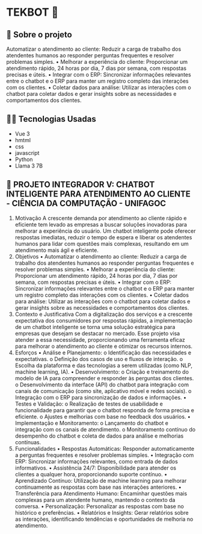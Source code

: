 # TEKBOT 🤖

## 🧐 Sobre o projeto
Automatizar o atendimento ao cliente: Reduzir a carga de trabalho dos atendentes humanos ao responder perguntas frequentes e resolver problemas simples. • Melhorar a experiência do cliente: Proporcionar um atendimento rápido, 24 horas por dia, 7 dias por semana, com respostas precisas e úteis. • Integrar com o ERP: Sincronizar informações relevantes entre o chatbot e o ERP para manter um registro completo das interações com os clientes. • Coletar dados para análise: Utilizar as interações com o chatbot para coletar dados e gerar insights sobre as necessidades e comportamentos dos clientes.

## 👩‍💻 Tecnologias Usadas

- Vue 3
- hmtml
- css
- javascript
- Python
- Llama 3 7B

## 📌 PROJETO INTEGRADOR V: CHATBOT INTELIGENTE PARA ATENDIMENTO AO CLIENTE - CIÊNCIA DA COMPUTAÇÃO - UNIFAGOC

1) Motivação
A crescente demanda por atendimento ao cliente rápido e eficiente tem levado as empresas a
buscar soluções inovadoras para melhorar a experiência do usuário. Um chatbot inteligente
pode oferecer respostas imediatas, reduzir o tempo de espera e liberar os atendentes humanos
para lidar com questões mais complexas, resultando em um atendimento mais ágil e eficiente.
2) Objetivos
• Automatizar o atendimento ao cliente: Reduzir a carga de trabalho dos atendentes
humanos ao responder perguntas frequentes e resolver problemas simples.
• Melhorar a experiência do cliente: Proporcionar um atendimento rápido, 24 horas por
dia, 7 dias por semana, com respostas precisas e úteis.
• Integrar com o ERP: Sincronizar informações relevantes entre o chatbot e o ERP para
manter um registro completo das interações com os clientes.
• Coletar dados para análise: Utilizar as interações com o chatbot para coletar dados e
gerar insights sobre as necessidades e comportamentos dos clientes.
3) Contexto e Justificativa
Com a digitalização dos serviços e a crescente expectativa dos consumidores por respostas
rápidas, a implementação de um chatbot inteligente se torna uma solução estratégica para
empresas que desejam se destacar no mercado. Esse projeto visa atender a essa necessidade,
proporcionando uma ferramenta eficaz para melhorar o atendimento ao cliente e otimizar os
recursos internos.
4) Esforços
• Análise e Planejamento:
o Identificação das necessidades e expectativas.
o Definição dos casos de uso e fluxos de interação.
o Escolha da plataforma e das tecnologias a serem utilizadas (como NLP, machine
learning, IA).
• Desenvolvimento:
o Criação e treinamento do modelo de IA para compreender e responder às
perguntas dos clientes.
o Desenvolvimento da interface (API) do chatbot para integração com canais de
comunicação (como site, aplicativo móvel e redes sociais).
o Integração com o ERP para sincronização de dados e informações.
• Testes e Validação:
o Realização de testes de usabilidade e funcionalidade para garantir que o chatbot
responda de forma precisa e eficiente.
o Ajustes e melhorias com base no feedback dos usuários.
• Implementação e Monitoramento:
o Lançamento do chatbot e integração com os canais de atendimento.
o Monitoramento contínuo do desempenho do chatbot e coleta de dados para
análise e melhorias contínuas.
5) Funcionalidades
• Respostas Automáticas: Responder automaticamente a perguntas frequentes e resolver
problemas simples.
• Integração com ERP: Sincronizar informações relevantes, como entrada de dados
informativos.
• Assistência 24/7: Disponibilidade para atender os clientes a qualquer hora,
proporcionando suporte contínuo.
• Aprendizado Contínuo: Utilização de machine learning para melhorar continuamente as
respostas com base nas interações anteriores.
• Transferência para Atendimento Humano: Encaminhar questões mais complexas para
um atendente humano, mantendo o contexto da conversa.
• Personalização: Personalizar as respostas com base no histórico e preferências.
• Relatórios e Insights: Gerar relatórios sobre as interações, identificando tendências e
oportunidades de melhoria no atendimento.
